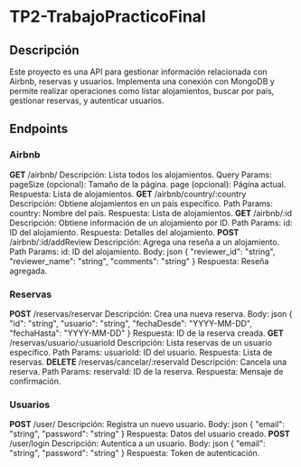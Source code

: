 # TP2-TrabajoPracticoFinal

## Descripción

Este proyecto es una API para gestionar información relacionada con Airbnb, reservas y usuarios. 
Implementa una conexión con MongoDB y permite realizar operaciones como listar alojamientos, buscar por país, gestionar reservas, y autenticar usuarios.

## Endpoints
### Airbnb
**GET** /airbnb/
Descripción: Lista todos los alojamientos.
Query Params:
pageSize (opcional): Tamaño de la página.
page (opcional): Página actual.
Respuesta: Lista de alojamientos.
**GET** /airbnb/country/:country
Descripción: Obtiene alojamientos en un país específico.
Path Params:
country: Nombre del país.
Respuesta: Lista de alojamientos.
**GET** /airbnb/:id
Descripción: Obtiene información de un alojamiento por ID.
Path Params:
id: ID del alojamiento.
Respuesta: Detalles del alojamiento.
**POST** /airbnb/:id/addReview
Descripción: Agrega una reseña a un alojamiento.
Path Params:
id: ID del alojamiento.
Body:
json
{
  "reviewer_id": "string",
  "reviewer_name": "string",
  "comments": "string"
}
Respuesta: Reseña agregada.

### Reservas
**POST** /reservas/reservar
Descripción: Crea una nueva reserva.
Body:
json
{
  "id": "string",
  "usuario": "string",
  "fechaDesde": "YYYY-MM-DD",
  "fechaHasta": "YYYY-MM-DD"
}
Respuesta: ID de la reserva creada.
**GET** /reservas/usuario/:usuarioId
Descripción: Lista reservas de un usuario específico.
Path Params:
usuarioId: ID del usuario.
Respuesta: Lista de reservas.
**DELETE** /reservas/cancelar/:reservaId
Descripción: Cancela una reserva.
Path Params:
reservaId: ID de la reserva.
Respuesta: Mensaje de confirmación.

### Usuarios
**POST** /user/
Descripción: Registra un nuevo usuario.
Body:
json
{
  "email": "string",
  "password": "string"
}
Respuesta: Datos del usuario creado.
**POST** /user/login
Descripción: Autentica a un usuario.
Body:
json
{
  "email": "string",
  "password": "string"
}
Respuesta: Token de autenticación.

